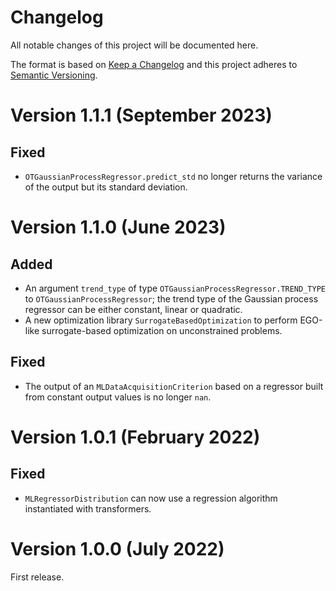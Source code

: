 <!--
Copyright 2021 IRT Saint Exupéry, https://www.irt-saintexupery.com

This work is licensed under the Creative Commons Attribution-ShareAlike 4.0
International License. To view a copy of this license, visit
http://creativecommons.org/licenses/by-sa/4.0/ or send a letter to Creative
Commons, PO Box 1866, Mountain View, CA 94042, USA.
-->

<!--
Changelog titles are:
- Added: for new features.
- Changed: for changes in existing functionality.
- Deprecated: for soon-to-be removed features.
- Removed: for now removed features.
- Fixed: for any bug fixes.
- Security: in case of vulnerabilities.
-->

# Changelog

All notable changes of this project will be documented here.

The format is based on
[Keep a Changelog](https://keepachangelog.com/en/1.0.0)
and this project adheres to
[Semantic Versioning](https://semver.org/spec/v2.0.0.html).

# Version 1.1.1 (September 2023)

## Fixed

- `OTGaussianProcessRegressor.predict_std` no longer returns the variance of
  the output but its standard deviation.

# Version 1.1.0 (June 2023)

## Added

- An argument `trend_type` of type `OTGaussianProcessRegressor.TREND_TYPE` to
  `OTGaussianProcessRegressor`;
  the trend type of the Gaussian process regressor can be either constant,
  linear or quadratic.
- A new optimization library `SurrogateBasedOptimization` to perform EGO-like
  surrogate-based optimization on unconstrained problems.

## Fixed

- The output of an `MLDataAcquisitionCriterion` based on a regressor built from
  constant output values is no longer `nan`.

# Version 1.0.1 (February 2022)

## Fixed

- `MLRegressorDistribution` can now use a regression algorithm instantiated with
  transformers.

# Version 1.0.0 (July 2022)

First release.
